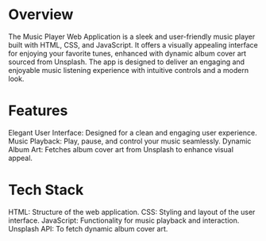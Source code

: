 # Overview
The Music Player Web Application is a sleek and user-friendly music player built with HTML, CSS, and JavaScript. It offers a visually appealing interface for enjoying your favorite tunes, enhanced with dynamic album cover art sourced from Unsplash. The app is designed to deliver an engaging and enjoyable music listening experience with intuitive controls and a modern look.

# Features
Elegant User Interface: Designed for a clean and engaging user experience.
Music Playback: Play, pause, and control your music seamlessly.
Dynamic Album Art: Fetches album cover art from Unsplash to enhance visual appeal.

# Tech Stack
HTML: Structure of the web application.
CSS: Styling and layout of the user interface.
JavaScript: Functionality for music playback and interaction.
Unsplash API: To fetch dynamic album cover art.
